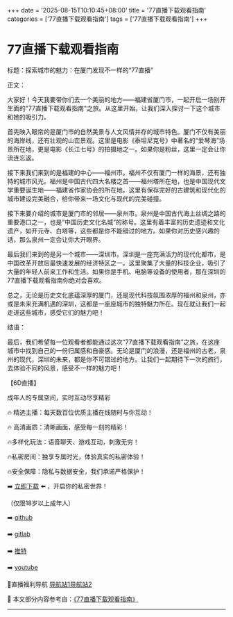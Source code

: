 +++
date = '2025-08-15T10:10:45+08:00'
title = '77直播下载观看指南'
categories = ['77直播下载观看指南']
tags = ['77直播下载观看指南']
+++

# 77直播下载观看指南

标题：探索城市的魅力：在厦门发现不一样的“77直播”

正文：

大家好！今天我要带你们去一个美丽的地方——福建省厦门市，一起开启一场别开生面的"77直播下载观看指南"之旅。从这里开始，让我们深入探讨一下这个城市和她的吸引力。

首先映入眼帘的是厦门市的自然美景与人文风情并存的城市特色。厦门不仅有美丽的海岸线，还有壮观的山峦景观。这里是电影《泰坦尼克号》中著名的“爱琴海”场景所在地，更是电影《长江七号》的拍摄地之一。如果你是粉丝，这里一定会让你流连忘返。

接下来我们来到的是福建的中心——福州市。福州不仅有厦门一样的海景，还有独特的城市风光。福州是中国古代四大名楼之首——福州塔所在地，也是中国现代文学重要诞生地——福建省作家协会的所在地。这里有保存完好的古建筑和现代化的城市建设完美融合，给你带来一场文化与现代的完美碰撞。

接下来要介绍的城市是厦门市的邻居——泉州市。泉州是中国古代海上丝绸之路的重要港口之一，也是“中国历史文化名城”的称号。这里有着丰富的历史遗迹和文化遗产，如开元寺、白塔等，这些都是你不能错过的地方。如果你对历史感兴趣的话，那么泉州一定会让你大开眼界。

最后我们来到的是另一个城市——深圳市。深圳是一座充满活力的现代化都市，是中国改革开放后最快速发展的经济特区之一。这里聚集了大量的科技企业，吸引了大量的年轻人前来工作和生活。如果你是手机、电脑等设备的使用者，那在深圳的77直播下载观看指南你绝对会喜欢。

总之，无论是历史文化底蕴深厚的厦门，还是现代科技氛围浓厚的福州和泉州，亦或是未来充满机遇的深圳，这都是一座座城市的独特魅力所在。现在就让我们一起走进这些城市，感受它们的魅力吧！

结语：

最后，我们希望每一位观看者都能通过这次“77直播下载观看指南”之旅，在这座城市中找到自己的一份归属感和自豪感。无论是厦门的浪漫，还是福州的古老，泉州的现代，深圳的未来，都是你不可错过的地方。让我们一起期待下一次的旅行，去体验不同的风景，感受不一样的魅力吧！

【6D直播】

 成年人的专属空间，实时互动尽享精彩

🔥 精选主播：每天数百位优质主播在线随时与你互动！

🔥 高清画质：清晰画面，感受每一刻的精彩！

🔥多样化玩法：语音聊天、游戏互动，刺激无穷！

🔥私密房间：独享专属时光，体验真实的私密体验！

🔥安全保障：隐私与数据安全，我们承诺严格保护！

➡️ [立即下载](https://down123.s3.ap-east-1.amazonaws.com/down/down.html?channelCode=blog) ⬅️ ，开启你的私密世界！

 （仅限18岁以上成年人）

➡️ [github](https://aldult-live.github.io/)

➡️ [gitlab](https://seo-09598d.gitlab.io/)

➡️ [推特](https://x.com/wegame33)

➡️ [youtube](https://www.youtube.com/@6Dlive)

🔞直播福利导航   [导航站1](https://webstack-86085a.gitlab.io/)[导航站2](https://onlygit123-2.github.io/)

📘 本文部分内容参考自：[《77直播下载观看指南》](https://webstack-hugo-17.pages.dev/)

---
